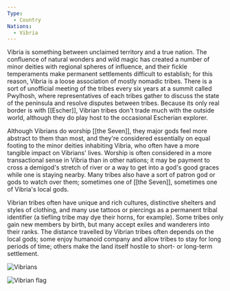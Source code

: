 ```yaml
---
Type:
  - Country
Nations:
  - Vibria
---
```

Vibria is something between unclaimed territory and a true nation. The confluence of natural wonders and wild magic has created a number of minor deities with regional spheres of influence, and their fickle temperaments make permanent settlements difficult to establish; for this reason, Vibria is a loose association of mostly nomadic tribes. There is a sort of unofficial meeting of the tribes every six years at a summit called Pwylhosh, where representatives of each tribes gather to discuss the state of the peninsula and resolve disputes between tribes. Because its only real border is with [[Escher]], Vibrian tribes don't trade much with the outside world, although they do play host to the occasional Escherian explorer.

Although Vibrians do worship [[the Seven]], they major gods feel more abstract to them than most, and they're considered essentially on equal footing to the minor deities inhabiting Vibria, who often have a more tangible impact on Vibrians' lives. Worship is often considered in a more transactional sense in Vibria than in other nations; it may be payment to cross a demigod's stretch of river or a way to get into a god's good graces while one is staying nearby. Many tribes also have a sort of patron god or gods to watch over them; sometimes one of [[the Seven]], sometimes one of Vibria's local gods.

Vibrian tribes often have unique and rich cultures, distinctive shelters and styles of clothing, and many use tattoos or piercings as a permanent tribal identifier (a tiefling tribe may dye their horns, for example). Some tribes only gain new members by birth, but many accept exiles and wanderers into their ranks. The distance travelled by Vibrian tribes often depends on the local gods; some enjoy humanoid company and allow tribes to stay for long periods of time; others make the land itself hostile to short- or long-term settlement.

![Vibrians](https://www.worldanvil.com/uploads/images/30d4b357f7e41a2c88196fff345560ed.png)

![Vibrian flag](https://www.worldanvil.com/uploads/images/9406ca7ad0b0ff08f14ad14f94ceb827.png)

